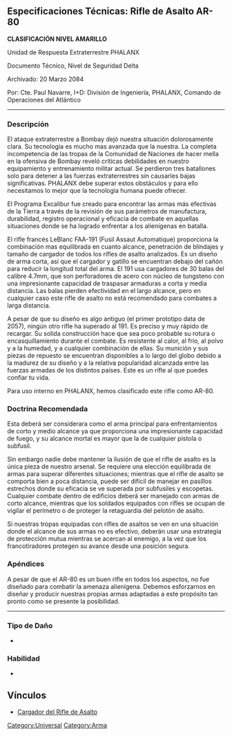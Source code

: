 ## Especificaciones Técnicas: Rifle de Asalto AR-80

**CLASIFICACIÓN NIVEL AMARILLO**

Unidad de Respuesta Extraterrestre PHALANX

Documento Técnico, Nivel de Seguridad Delta

Archivado: 20 Marzo 2084

Por: Cte. Paul Navarre, I+D: División de Ingeniería, PHALANX, Comando de
Operaciones del Atlántico

------------------------------------------------------------------------

### Descripción

El ataque extraterrestre a Bombay dejó nuestra situación dolorosamente
clara. Su tecnología es mucho mas avanzada que la nuestra. La completa
incompetencia de las tropas de la Comunidad de Naciones de hacer mella
en la ofensiva de Bombay reveló críticas debilidades en nuestro
equipamiento y entrenamiento militar actual. Se perdieron tres
batallones solo para detener a las fuerzas extraterrestres sin causarles
bajas significativas. PHALANX debe superar estos obstáculos y para ello
necesitamos lo mejor que la tecnología humana puede ofrecer.

El Programa Excalibur fue creado para encontrar las armas más efectivas
de la Tierra a través de la revisión de sus parámetros de manufactura,
durabilidad, registro operacional y eficacia de combate en aquellas
situaciones donde se ha logrado enfrentar a los alienígenas en batalla.

El rifle francés LeBlanc FAA-191 (Fusil Assaut Automatique) proporciona
la combinación mas equilibrada en cuanto alcance, penetración de
blindajes y tamaño de cargador de todos los rifles de asalto analizados.
Es un diseño de arma corta, así que el cargador y gatillo se encuentran
debajo del cañón para reducir la longitud total del arma. El 191 usa
cargadores de 30 balas del calibre 4.7mm, que son perforadores de acero
con núcleo de tungsteno con una impresionante capacidad de traspasar
armaduras a corta y media distancia. Las balas pierden efectividad en el
largo alcance, pero en cualquier caso este rifle de asalto no está
recomendado para combates a larga distancia.

A pesar de que su diseño es algo antiguo (el primer prototipo data de
2057), ningún otro rifle ha superado al 191. Es preciso y muy rápido de
recargar. Su solida construcción hace que sea poco probable su rotura o
encasquillamiento durante el combate. Es resistente al calor, al frío,
al polvo y a la humedad, y a cualquier combinación de ellas. Su munición
y sus piezas de repuesto se encuentran disponibles a lo largo del globo
debido a la madurez de su diseño y a la relativa popularidad alcanzada
entre las fuerzas armadas de los distintos países. Este es un rifle al
que puedes confiar tu vida.

Para uso interno en PHALANX, hemos clasificado este rifle como AR-80.

### Doctrina Recomendada

Esta deberá ser considerara como el arma principal para enfrentamientos
de corto y medio alcance ya que proporciona una impresionante capacidad
de fuego, y su alcance mortal es mayor que la de cualquier pistola o
subfusil.

Sin embargo nadie debe mantener la ilusión de que el rifle de asalto es
la única pieza de nuestro arsenal. Se requiere una elección equilibrada
de armas para superar diferentes situaciones; mientras que el rifle de
asalto se comporta bien a poca distancia, puede ser difícil de manejar
en pasillos estrechos donde su eficacia se ve superada por subfusiles y
escopetas. Cualquier combate dentro de edificios deberá ser manejado con
armas de corto alcance, mientras que los soldados equipados con rifles
se ocupan de vigilar el perímetro o de proteger la retaguardia del
pelotón de asalto.

Si nuestras tropas equipadas con rifles de asaltos se ven en una
situación donde el alcance de sus armas no es efectivo, deberán usar una
estrategia de protección mutua mientras se acercan al enemigo, a la vez
que los francotiradores protegen su avance desde una posición segura.

### Apéndices

A pesar de que el AR-80 es un buen rifle en todos los aspectos, no fue
diseñado para combatir la amenaza alienígena. Debemos esforzarnos en
diseñar y producir nuestras propias armas adaptadas a este propósito tan
pronto como se presente la posibilidad.

------------------------------------------------------------------------

### Tipo de Daño

-

### Habilidad

-

## Vínculos

- [Cargador del Rifle de
  Asalto](Translation:assault_mag_txt/es "wikilink")

[Category:Universal](Category:Universal "wikilink")
[Category:Arma](Category:Arma "wikilink")